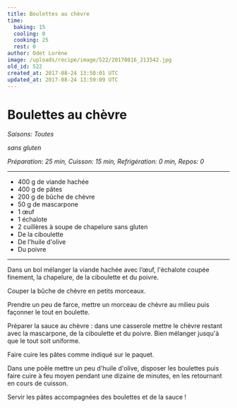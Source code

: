 ```yaml
---
title: Boulettes au chèvre
time:
  baking: 15
  cooling: 0
  cooking: 25
  rest: 0
author: Odet Lorène
image: /uploads/recipe/image/522/20170816_213542.jpg
old_id: 522
created_at: 2017-08-24 13:50:01 UTC
updated_at: 2017-08-24 13:59:09 UTC
---
```


# Boulettes au chèvre

_Saisons: Toutes_

_sans gluten_

_Préparation: 25 min, Cuisson: 15 min, Refrigération: 0 min, Repos: 0_

---

- 400 g de viande hachée
- 400 g de pâtes
- 200 g de bûche de chèvre
- 50 g de mascarpone
- 1 œuf
- 1 échalote
- 2 cuillères à soupe de chapelure sans gluten
- De la ciboulette
- De l'huile d'olive
- Du poivre

---

Dans un bol mélanger la viande hachée avec l’œuf, l'échalote coupée finement, la chapelure, de la ciboulette et du poivre.

Couper la bûche de chèvre en petits morceaux.

Prendre un peu de farce, mettre un morceau de chèvre au milieu puis façonner le tout en boulette.

Préparer la sauce au chèvre : dans une casserole mettre le chèvre restant avec la mascarpone, de la ciboulette et du poivre. Bien mélanger jusqu'à que le tout soit uniforme.

Faire cuire les pâtes comme indiqué sur le paquet.

Dans une poêle mettre un peu d'huile d'olive, disposer les boulettes puis faire cuire à feu moyen pendant une dizaine de minutes, en les retournant en cours de cuisson.

Servir les pâtes accompagnées des boulettes et de la sauce !
